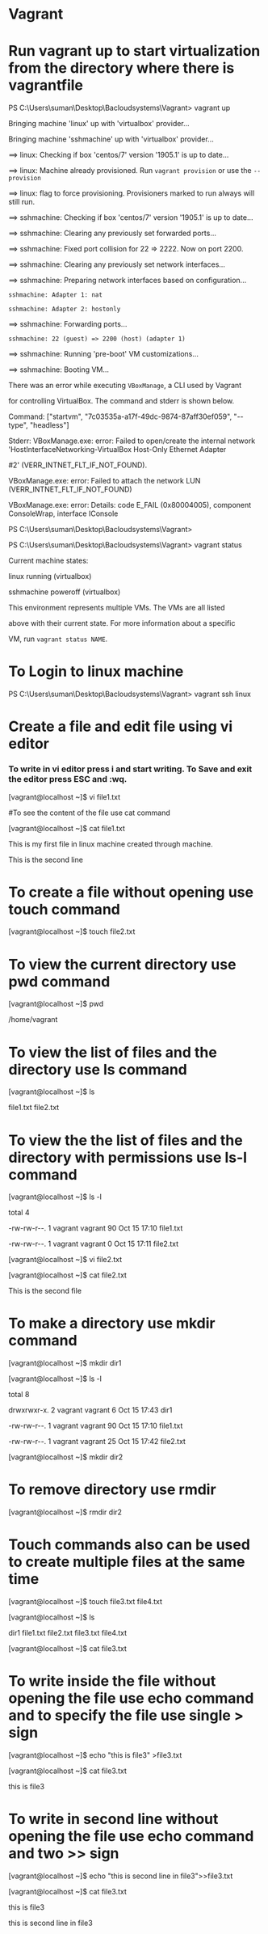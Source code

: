 # Vagrant

# Run vagrant up to start virtualization from the directory where there is vagrantfile  

PS C:\Users\suman\Desktop\Bacloudsystems\Vagrant> vagrant up

Bringing machine 'linux' up with 'virtualbox' provider...

Bringing machine 'sshmachine' up with 'virtualbox' provider...

==> linux: Checking if box 'centos/7' version '1905.1' is up to date...

==> linux: Machine already provisioned. Run `vagrant provision` or use the `--provision`

==> linux: flag to force provisioning. Provisioners marked to run always will still run.

==> sshmachine: Checking if box 'centos/7' version '1905.1' is up to date...

==> sshmachine: Clearing any previously set forwarded ports...

==> sshmachine: Fixed port collision for 22 => 2222. Now on port 2200.

==> sshmachine: Clearing any previously set network interfaces...

==> sshmachine: Preparing network interfaces based on configuration...

    sshmachine: Adapter 1: nat
    
    sshmachine: Adapter 2: hostonly
    
==> sshmachine: Forwarding ports...

    sshmachine: 22 (guest) => 2200 (host) (adapter 1)
    
==> sshmachine: Running 'pre-boot' VM customizations...

==> sshmachine: Booting VM...

There was an error while executing `VBoxManage`, a CLI used by Vagrant

for controlling VirtualBox. The command and stderr is shown below.


Command: ["startvm", "7c03535a-a17f-49dc-9874-87aff30ef059", "--type", "headless"]


Stderr: VBoxManage.exe: error: Failed to open/create the internal network 'HostInterfaceNetworking-VirtualBox Host-Only Ethernet Adapter 

#2' (VERR_INTNET_FLT_IF_NOT_FOUND).

VBoxManage.exe: error: Failed to attach the network LUN (VERR_INTNET_FLT_IF_NOT_FOUND)

VBoxManage.exe: error: Details: code E_FAIL (0x80004005), component ConsoleWrap, interface IConsole

PS C:\Users\suman\Desktop\Bacloudsystems\Vagrant>

PS C:\Users\suman\Desktop\Bacloudsystems\Vagrant> vagrant status

Current machine states:


linux                     running (virtualbox)

sshmachine                poweroff (virtualbox)


This environment represents multiple VMs. The VMs are all listed

above with their current state. For more information about a specific

VM, run `vagrant status NAME`.

# To Login to linux machine

PS C:\Users\suman\Desktop\Bacloudsystems\Vagrant> vagrant ssh linux

# Create a file and edit file using vi editor

### To write in vi editor press i and start writing. To Save and exit the editor press ESC and :wq.


[vagrant@localhost ~]$ vi file1.txt

#To see the content of the file use cat command

[vagrant@localhost ~]$ cat file1.txt

This is my first file in linux machine created through machine.

This is the second line

# To create a file without opening use touch command

[vagrant@localhost ~]$ touch file2.txt

# To view the current directory use pwd command

[vagrant@localhost ~]$ pwd

/home/vagrant

# To view the list of files and the directory use ls command

[vagrant@localhost ~]$ ls

file1.txt  file2.txt

# To view the the list of files and the directory with permissions use ls-l command

[vagrant@localhost ~]$ ls -l

total 4

-rw-rw-r--. 1 vagrant vagrant 90 Oct 15 17:10 file1.txt

-rw-rw-r--. 1 vagrant vagrant  0 Oct 15 17:11 file2.txt
 
[vagrant@localhost ~]$ vi file2.txt

[vagrant@localhost ~]$ cat file2.txt

This is the second file

# To make a directory use mkdir command
[vagrant@localhost ~]$ mkdir dir1

[vagrant@localhost ~]$ ls -l

total 8

drwxrwxr-x. 2 vagrant vagrant  6 Oct 15 17:43 dir1

-rw-rw-r--. 1 vagrant vagrant 90 Oct 15 17:10 file1.txt

-rw-rw-r--. 1 vagrant vagrant 25 Oct 15 17:42 file2.txt

[vagrant@localhost ~]$ mkdir dir2

# To remove directory use rmdir

[vagrant@localhost ~]$ rmdir dir2

# Touch commands also can be used to create multiple files at the same time

[vagrant@localhost ~]$ touch file3.txt file4.txt

[vagrant@localhost ~]$ ls

dir1  file1.txt  file2.txt  file3.txt  file4.txt

[vagrant@localhost ~]$ cat file3.txt

# To write inside the file without opening the file use echo command and to specify the file use single > sign

[vagrant@localhost ~]$ echo "this is file3" >file3.txt

[vagrant@localhost ~]$ cat file3.txt

this is file3

# To write in second line without opening the file use echo command and two >> sign

[vagrant@localhost ~]$ echo "this is second line in file3">>file3.txt

[vagrant@localhost ~]$ cat file3.txt

this is file3

this is second line in file3
